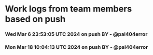 # Work logs from team members based on push

 ### Wed Mar  6 23:53:05 UTC 2024  on  push  BY  -  @pal404error
 ### Mon Mar 18 10:04:13 UTC 2024  on  push  BY  -  @pal404error
